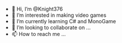- 👋 Hi, I’m @Knight376
- 👀 I’m interested in making video games
- 🌱 I’m currently learning C# and MonoGame
- 💞️ I’m looking to collaborate on ...
- 📫 How to reach me ...

<!---
Knight376/Knight376 is a ✨ special ✨ repository because its `README.md` (this file) appears on your GitHub profile.
You can click the Preview link to take a look at your changes.
--->
